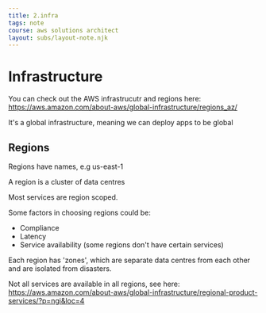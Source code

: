 ```yaml
---
title: 2.infra
tags: note
course: aws solutions architect
layout: subs/layout-note.njk
---
```

# Infrastructure

You can check out the AWS infrastrucutr and regions here: https://aws.amazon.com/about-aws/global-infrastructure/regions_az/

It's a global infrastructure, meaning we can deploy apps to be global

## Regions

Regions have names, e.g us-east-1

A region is a cluster of data centres

Most services are region scoped.

Some factors in choosing regions could be:

- Compliance
- Latency
- Service availability (some regions don't have certain services)

Each region has 'zones', which are separate data centres from each other and are isolated from disasters.

Not all services are available in all regions, see here: https://aws.amazon.com/about-aws/global-infrastructure/regional-product-services/?p=ngi&loc=4  
